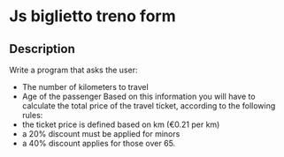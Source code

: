 # Js biglietto treno form
## Description
Write a program that asks the user:
- The number of kilometers to travel
- Age of the passenger
Based on this information you will have to calculate the total price of the travel ticket, according to the following rules:
- the ticket price is defined based on km (€0.21 per km)
- a 20% discount must be applied for minors
- a 40% discount applies for those over 65.